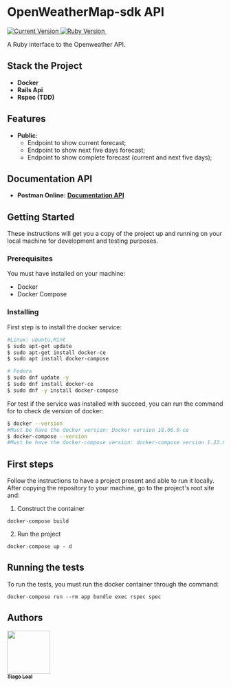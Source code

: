 # OpenWeatherMap-sdk API

<p>
  <a href="https://github.com/tiagoleal/twitter-openweathermap">
    <img alt="Current Version" src="https://img.shields.io/badge/version-1.0.0 -blue.svg">
  </a>
  <a href="https://ruby-doc.org/core-2.7.1/">
    <img alt="Ruby Version" src="https://img.shields.io/badge/Ruby-2.7.1 -brightgreen.svg" target="_blank">
  </a>
  <a href="https://guides.rubyonrails.org/6_0_release_notes.html">
    <img alt="" src="https://img.shields.io/badge/Rails- 6.0-blue.svg" target="_blank">
  </a>
   
</p>

A Ruby interface to the Openweather API.

## Stack the Project

- **Docker**
- **Rails Api**
- **Rspec (TDD)**

## Features

- **Public:**
  - Endpoint to show current forecast;
  - Endpoint to show next five days forecast;
  - Endpoint to show complete forecast (current and next five days);

## Documentation API

- **Postman Online:** [<b>Documentation API</b>](https://documenter.getpostman.com/view/7576524/TVzViwDX)

## Getting Started

These instructions will get you a copy of the project up and running on your local machine for development and testing purposes.

### Prerequisites

You must have installed on your machine:

- Docker
- Docker Compose

### Installing

First step is to install the docker service:

```bash
#Linux: ubuntu,Mint
$ sudo apt-get update
$ sudo apt-get install docker-ce
$ sudo apt install docker-compose

# Fedora
$ sudo dnf update -y
$ sudo dnf install docker-ce
$ sudo dnf -y install docker-compose
```

For test if the service was installed with succeed, you can run the command for to check de version of docker:

```bash
$ docker --version
#Must be have the docker version: Docker version 18.06.0-ce
$ docker-compose --version
#Must be have the docker-compose version: docker-compose version 1.22.0
```

## First steps

Follow the instructions to have a project present and able to run it locally.
After copying the repository to your machine, go to the project's root site and:

1.  Construct the container

```
docker-compose build
```

2.  Run the project

```
docker-compose up - d
```

## Running the tests

To run the tests, you must run the docker container through the command:

```
docker-compose run --rm app bundle exec rspec spec
```

## Authors

<!-- ALL-CONTRIBUTORS-LIST:START - Do not remove or modify this section -->
<!-- prettier-ignore -->
[<img src="https://avatars1.githubusercontent.com/u/5727529?s=460&v=4" width="100px;"/><br /><sub><b>Tiago Leal</b></sub>](https://github.com/tiagoleal)<br />
